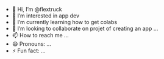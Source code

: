 - 👋 Hi, I’m @flextruck
- 👀 I’m interested in app dev
- 🌱 I’m currently learning how to get colabs
- 💞️ I’m looking to collaborate on projet of creating an app ...
- 📫 How to reach me ...
- 😄 Pronouns: ...
- ⚡ Fun fact: ...

<!---
flextruck/flextruck is a ✨ special ✨ repository because its `README.md` (this file) appears on your GitHub profile.
You can click the Preview link to take a look at your changes.
--->
